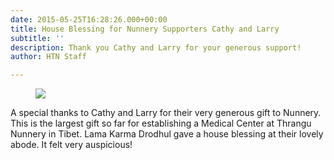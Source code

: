 ```yaml
---
date: 2015-05-25T16:28:26.000+00:00
title: House Blessing for Nunnery Supporters Cathy and Larry
subtitle: ''
description: Thank you Cathy and Larry for your generous support!
author: HTN Staff

---
```

<figure class="blog-photo">

![](/media/3-Friends.jpeg)</figure>

A special thanks to Cathy and Larry for their very generous gift to Nunnery. This is the largest gift so far for establishing a Medical Center at Thrangu Nunnery in Tibet. Lama Karma Drodhul gave a house blessing at their lovely abode. It felt very auspicious!